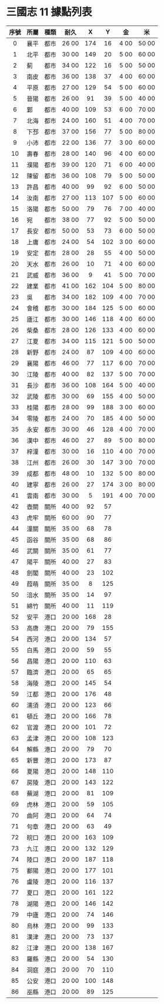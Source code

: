 # 三國志 11 據點列表

|序號|所屬|種類|耐久|X|Y|金|米|
|:-:|-|-|-|:-:|:-:|-|-|
| 0|襄平|都市|26 00|174| 16|4 00|50 00|
| 1|北平|都市|30 00|149| 20|5 00|60 00|
| 2|薊　|都市|34 00|122| 16|5 00|50 00|
| 3|南皮|都市|36 00|138| 37|4 00|60 00|
| 4|平原|都市|27 00|129| 54|5 00|60 00|
| 5|晉陽|都市|26 00| 91| 39|5 00|40 00|
| 6|鄴　|都市|40 00|109| 53|6 00|70 00|
| 7|北海|都市|24 00|160| 51|4 00|70 00|
| 8|下邳|都市|37 00|156| 77|5 00|80 00|
| 9|小沛|都市|22 00|136| 77|3 00|60 00|
|10|壽春|都市|28 00|140| 96|4 00|60 00|
|11|濮陽|都市|39 00|120| 71|6 00|40 00|
|12|陳留|都市|36 00|108| 79|5 00|50 00|
|13|許昌|都市|40 00| 99| 92|6 00|50 00|
|14|汝南|都市|27 00|113|107|5 00|60 00|
|15|洛陽|都市|50 00| 79| 76|7 00|40 00|
|16|宛　|都市|38 00| 77| 92|5 00|50 00|
|17|長安|都市|50 00| 53| 73|6 00|50 00|
|18|上庸|都市|24 00| 54|102|3 00|60 00|
|19|安定|都市|28 00| 28| 55|4 00|50 00|
|20|天水|都市|26 00| 10| 71|4 00|60 00|
|21|武威|都市|36 00|  9| 41|5 00|70 00|
|22|建業|都市|41 00|162|104|5 00|80 00|
|23|吳　|都市|34 00|182|109|4 00|70 00|
|24|會稽|都市|30 00|184|125|5 00|60 00|
|25|廬江|都市|30 00|146|118|4 00|60 00|
|26|柴桑|都市|28 00|126|133|4 00|60 00|
|27|江夏|都市|34 00|115|121|5 00|50 00|
|28|新野|都市|24 00| 87|109|4 00|60 00|
|29|襄陽|都市|46 00| 77|117|6 00|70 00|
|30|江陵|都市|40 00| 82|137|5 00|70 00|
|31|長沙|都市|36 00|108|164|5 00|40 00|
|32|武陵|都市|30 00| 69|155|4 00|50 00|
|33|桂陽|都市|28 00| 99|188|3 00|60 00|
|34|零陵|都市|24 00| 70|185|4 00|50 00|
|35|永安|都市|30 00| 46|128|4 00|70 00|
|36|漢中|都市|46 00| 27| 89|5 00|80 00|
|37|梓潼|都市|30 00| 16|110|4 00|70 00|
|38|江州|都市|26 00| 30|147|3 00|70 00|
|39|成都|都市|48 00| 10|132|5 00|80 00|
|40|建寧|都市|26 00| 27|174|3 00|80 00|
|41|雲南|都市|30 00|  5|191|4 00|70 00|
|42|壺關|關所|40 00| 92| 57|
|43|虎牢|關所|60 00| 90| 77|
|44|潼關|關所|35 00| 68| 78|
|45|函谷|關所|35 00| 68| 86|
|46|武關|關所|35 00| 61| 77|
|47|陽平|關所|40 00| 27| 83|
|48|劍閣|關所|40 00| 23|102|
|49|葭萌|關所|35 00|  8|125|
|50|涪水|關所|35 00| 14| 97|
|51|綿竹|關所|40 00| 11|119|
|52|安平|港口|20 00|168| 28|
|53|高唐|港口|20 00| 79|155|
|54|西河|港口|20 00|134| 57|
|55|白馬|港口|20 00| 59| 55|
|56|昌陽|港口|20 00|110| 63|
|57|臨濟|港口|20 00| 65| 65|
|58|海陵|港口|20 00|145| 54|
|59|江都|港口|20 00|176| 48|
|60|濡須|港口|20 00|123| 66|
|61|頓丘|港口|20 00|166| 78|
|62|官渡|港口|20 00|101| 72|
|63|孟津|港口|20 00|108|123|
|64|解縣|港口|20 00| 79| 70|
|65|新豐|港口|20 00|173| 87|
|66|夏陽|港口|20 00|148|110|
|67|房陵|港口|20 00|143|122|
|68|蕪湖|港口|20 00| 81|109|
|69|虎林|港口|20 00| 59|105|
|70|曲阿|港口|20 00| 64| 74|
|71|句章|港口|20 00| 63| 49|
|72|皖口|港口|20 00|163|109|
|73|九江|港口|20 00|132|129|
|74|陸口|港口|20 00|187|118|
|75|鄱陽|港口|20 00|177|101|
|76|盧陵|港口|20 00|116|137|
|77|夏口|港口|20 00|161|122|
|78|湖陽|港口|20 00|146|142|
|79|中廬|港口|20 00| 74|146|
|80|烏林|港口|20 00| 99|133|
|81|漢津|港口|20 00| 73|137|
|82|江津|港口|20 00|138|167|
|83|羅縣|港口|20 00| 54|130|
|84|洞庭|港口|20 00| 70|110|
|85|公安|港口|20 00|100|148|
|86|巫縣|港口|20 00| 89|125|
